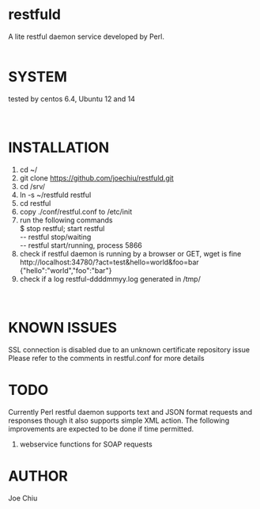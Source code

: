 # restfuld<br>
A lite restful daemon service developed by Perl. <br>
<br>
# SYSTEM<br>
tested by centos 6.4, Ubuntu 12 and 14<br>
<br><br>
# INSTALLATION<br>
1. cd ~/
2. git clone https://github.com/joechiu/restfuld.git
3. cd /srv/
4. ln -s ~/restfuld restful
5. cd restful
6. copy ./conf/restful.conf to /etc/init<br>
7. run the following commands<br>
$ stop restful; start restful<br>
-- restful stop/waiting<br>
-- restful start/running, process 5866<br>
8. check if restful daemon is running by a browser or GET, wget is fine<br>
http://localhost:34780/?act=test&hello=world&foo=bar<br>
{"hello":"world","foo":"bar"}<br>
9. check if a log restful-ddddmmyy.log generated in /tmp/<br>
<br><br>

# KNOWN ISSUES<br>
SSL connection is disabled due to an unknown certificate repository issue<br>
Please refer to the comments in restful.conf for more details<br>

# TODO<br>
Currently Perl restful daemon supports text and JSON format requests and responses though it also supports simple XML action. The following improvements are expected to be done if time permitted. <br>

1. webservice functions for SOAP requests<br>

# AUTHOR
Joe Chiu

